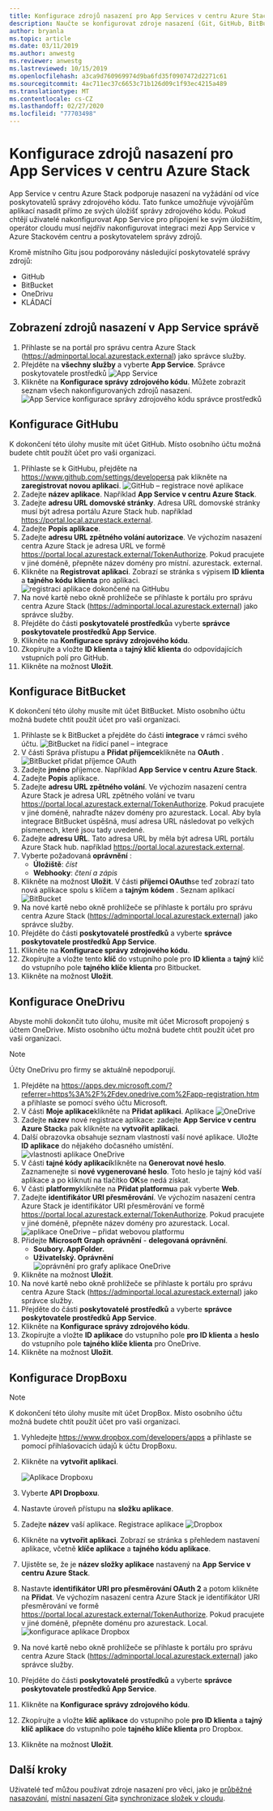 ```yaml
---
title: Konfigurace zdrojů nasazení pro App Services v centru Azure Stack
description: Naučte se konfigurovat zdroje nasazení (Git, GitHub, BitBucket, DropBox a OneDrive) pro App Services v centru Azure Stack.
author: bryanla
ms.topic: article
ms.date: 03/11/2019
ms.author: anwestg
ms.reviewer: anwestg
ms.lastreviewed: 10/15/2019
ms.openlocfilehash: a3ca9d760969974d9ba6fd35f0907472d2271c61
ms.sourcegitcommit: 4ac711ec37c6653c71b126d09c1f93ec4215a489
ms.translationtype: MT
ms.contentlocale: cs-CZ
ms.lasthandoff: 02/27/2020
ms.locfileid: "77703498"
---
```

# <a name="configure-deployment-sources-for-app-services-on-azure-stack-hub"></a>Konfigurace zdrojů nasazení pro App Services v centru Azure Stack

App Service v centru Azure Stack podporuje nasazení na vyžádání od více poskytovatelů správy zdrojového kódu. Tato funkce umožňuje vývojářům aplikací nasadit přímo ze svých úložišť správy zdrojového kódu. Pokud chtějí uživatelé nakonfigurovat App Service pro připojení ke svým úložištím, operátor cloudu musí nejdřív nakonfigurovat integraci mezi App Service v Azure Stackovém centru a poskytovatelem správy zdrojů.  

Kromě místního Gitu jsou podporovány následující poskytovatelé správy zdrojů:

* GitHub
* BitBucket
* OneDrivu
* KLÁDACÍ

## <a name="view-deployment-sources-in-app-service-administration"></a>Zobrazení zdrojů nasazení v App Service správě

1. Přihlaste se na portál pro správu centra Azure Stack (https://adminportal.local.azurestack.external) jako správce služby.
2. Přejděte na **všechny služby** a vyberte **App Service**.
    Správce poskytovatele prostředků ![App Service][1]
3. Klikněte na **Konfigurace správy zdrojového kódu**. Můžete zobrazit seznam všech nakonfigurovaných zdrojů nasazení.
    ![App Service konfigurace správy zdrojového kódu správce prostředků][2]

## <a name="configure-github"></a>Konfigurace GitHubu

K dokončení této úlohy musíte mít účet GitHub. Místo osobního účtu možná budete chtít použít účet pro vaši organizaci.

1. Přihlaste se k GitHubu, přejděte na https://www.github.com/settings/developersa pak klikněte na **zaregistrovat novou aplikaci**.
    ![GitHub – registrace nové aplikace][3]
2. Zadejte **název aplikace**. Například **App Service v centru Azure Stack**.
3. Zadejte **adresu URL domovské stránky**. Adresa URL domovské stránky musí být adresa portálu Azure Stack hub. například https://portal.local.azurestack.external.
4. Zadejte **Popis aplikace**.
5. Zadejte **adresu URL zpětného volání autorizace**. Ve výchozím nasazení centra Azure Stack je adresa URL ve formě https://portal.local.azurestack.external/TokenAuthorize. Pokud pracujete v jiné doméně, přepněte název domény pro místní. azurestack. external.
6. Klikněte na **Registrovat aplikaci**. Zobrazí se stránka s výpisem **ID klienta** a **tajného kódu klienta** pro aplikaci.
    ![registraci aplikace dokončené na GitHubu][5]
7. Na nové kartě nebo okně prohlížeče se přihlaste k portálu pro správu centra Azure Stack (https://adminportal.local.azurestack.external) jako správce služby.
8. Přejděte do části **poskytovatelé prostředků**a vyberte **správce poskytovatele prostředků App Service**.
9. Klikněte na **Konfigurace správy zdrojového kódu**.
10. Zkopírujte a vložte **ID klienta** a **tajný klíč klienta** do odpovídajících vstupních polí pro GitHub.
11. Klikněte na možnost **Uložit**.

## <a name="configure-bitbucket"></a>Konfigurace BitBucket

K dokončení této úlohy musíte mít účet BitBucket. Místo osobního účtu možná budete chtít použít účet pro vaši organizaci.

1. Přihlaste se k BitBucket a přejděte do části **integrace** v rámci svého účtu.
    ![BitBucket na řídicí panel – integrace][7]
2. V části Správa přístupu a **Přidat příjemce**klikněte na **OAuth** .
    ![BitBucket přidat příjemce OAuth][8]
3. Zadejte **jméno** příjemce. Například **App Service v centru Azure Stack**.
4. Zadejte **Popis** aplikace.
5. Zadejte **adresu URL zpětného volání**. Ve výchozím nasazení centra Azure Stack je adresa URL zpětného volání ve tvaru https://portal.local.azurestack.external/TokenAuthorize. Pokud pracujete v jiné doméně, nahraďte název domény pro azurestack. Local. Aby byla integrace BitBucket úspěšná, musí adresa URL následovat po velkých písmenech, které jsou tady uvedené.
6. Zadejte **adresu URL**. Tato adresa URL by měla být adresa URL portálu Azure Stack hub. například https://portal.local.azurestack.external.
7. Vyberte požadovaná **oprávnění** :
    - **Úložiště**: *číst*
    - **Webhooky**: *čtení a zápis*
8. Klikněte na možnost **Uložit**. V části **příjemci OAuth**se teď zobrazí tato nová aplikace spolu s klíčem a **tajným** **kódem** .
    Seznam aplikací ![BitBucket][9]
9.  Na nové kartě nebo okně prohlížeče se přihlaste k portálu pro správu centra Azure Stack (https://adminportal.local.azurestack.external) jako správce služby.
10.  Přejděte do části **poskytovatelé prostředků** a vyberte **správce poskytovatele prostředků App Service**.
11. Klikněte na **Konfigurace správy zdrojového kódu**.
12. Zkopírujte a vložte tento **klíč** do vstupního pole pro **ID klienta** a **tajný** klíč do vstupního pole **tajného klíče klienta** pro Bitbucket.
13. Klikněte na možnost **Uložit**.

## <a name="configure-onedrive"></a>Konfigurace OneDrivu

Abyste mohli dokončit tuto úlohu, musíte mít účet Microsoft propojený s účtem OneDrive.  Místo osobního účtu možná budete chtít použít účet pro vaši organizaci.

> [!NOTE]
> Účty OneDrivu pro firmy se aktuálně nepodporují.

1. Přejděte na https://apps.dev.microsoft.com/?referrer=https%3A%2F%2Fdev.onedrive.com%2Fapp-registration.htm a přihlaste se pomocí svého účtu Microsoft.
2. V části **Moje aplikace**klikněte na **Přidat aplikaci**.
Aplikace ![OneDrive][10]
3. Zadejte **název** nové registrace aplikace: zadejte **App Service v centru Azure Stack**a pak klikněte na **vytvořit aplikaci**.
4. Další obrazovka obsahuje seznam vlastností vaší nové aplikace. Uložte **ID aplikace** do nějakého dočasného umístění.
![vlastnosti aplikace OneDrive][11]
5. V části **tajné kódy aplikací**klikněte na **Generovat nové heslo**. Zaznamenejte si **nové vygenerované heslo**. Toto heslo je tajný kód vaší aplikace a po kliknutí na tlačítko **OK**se nedá získat.
6. V části **platformy**klikněte na **Přidat platformu**a pak vyberte **Web**.
7. Zadejte **identifikátor URI přesměrování**. Ve výchozím nasazení centra Azure Stack je identifikátor URI přesměrování ve formě https://portal.local.azurestack.external/TokenAuthorize. Pokud pracujete v jiné doméně, přepněte název domény pro azurestack. Local.
![aplikace OneDrive – přidat webovou platformu][12]
8. Přidejte **Microsoft Graph oprávnění** - **delegovaná oprávnění**.
    - **Soubory. AppFolder.**
    - **Uživatelský. Oprávnění**  
      ![oprávnění pro grafy aplikace OneDrive][13]
9. Klikněte na možnost **Uložit**.
10.  Na nové kartě nebo okně prohlížeče se přihlaste k portálu pro správu centra Azure Stack (https://adminportal.local.azurestack.external) jako správce služby.
11.  Přejděte do části **poskytovatelé prostředků** a vyberte **správce poskytovatele prostředků App Service**.
12. Klikněte na **Konfigurace správy zdrojového kódu**.
13. Zkopírujte a vložte **ID aplikace** do vstupního pole **pro ID klienta** a **heslo** do vstupního pole **tajného klíče klienta** pro OneDrive.
14. Klikněte na možnost **Uložit**.

## <a name="configure-dropbox"></a>Konfigurace DropBoxu

> [!NOTE]
> K dokončení této úlohy musíte mít účet DropBox. Místo osobního účtu možná budete chtít použít účet pro vaši organizaci.

1. Vyhledejte https://www.dropbox.com/developers/apps a přihlaste se pomocí přihlašovacích údajů k účtu DropBoxu.
2. Klikněte na **vytvořit aplikaci**.

    ![Aplikace Dropboxu][14]

3. Vyberte **API Dropboxu**.
4. Nastavte úroveň přístupu na **složku aplikace**.
5. Zadejte **název** vaší aplikace.
Registrace aplikace ![Dropbox][15]
6. Klikněte na **vytvořit aplikaci**. Zobrazí se stránka s přehledem nastavení aplikace, včetně **klíče aplikace** a **tajného kódu aplikace**.
7. Ujistěte se, že je **název složky aplikace** nastavený na **App Service v centru Azure Stack**.
8. Nastavte **identifikátor URI pro přesměrování OAuth 2** a potom klikněte na **Přidat**. Ve výchozím nasazení centra Azure Stack je identifikátor URI přesměrování ve formě https://portal.local.azurestack.external/TokenAuthorize. Pokud pracujete v jiné doméně, přepněte doménu pro azurestack. Local.
![konfigurace aplikace Dropbox][16]
9.  Na nové kartě nebo okně prohlížeče se přihlaste k portálu pro správu centra Azure Stack (https://adminportal.local.azurestack.external) jako správce služby.
10.  Přejděte do části **poskytovatelé prostředků** a vyberte **správce poskytovatele prostředků App Service**.
11. Klikněte na **Konfigurace správy zdrojového kódu**.
12. Zkopírujte a vložte **klíč aplikace** do vstupního pole **pro ID klienta** a **tajný klíč aplikace** do vstupního pole **tajného klíče klienta** pro Dropbox.
13. Klikněte na možnost **Uložit**.

## <a name="next-steps"></a>Další kroky

Uživatelé teď můžou používat zdroje nasazení pro věci, jako je [průběžné nasazování](https://docs.microsoft.com/azure/app-service/deploy-continuous-deployment), [místní nasazení Git](https://docs.microsoft.com/azure/app-service/deploy-local-git)a [synchronizace složek v cloudu](https://docs.microsoft.com/azure/app-service/deploy-content-sync).

<!--Image references-->
[1]: ./media/azure-stack-app-service-configure-deployment-sources/App-service-provider-admin.png
[2]: ./media/azure-stack-app-service-configure-deployment-sources/App-service-provider-admin-source-control-configuration.png
[3]: ./media/azure-stack-app-service-configure-deployment-sources/App-service-provider-admin-github-developer-applications.png
[4]: ./media/azure-stack-app-service-configure-deployment-sources/App-service-provider-admin-github-register-a-new-oauth-application-populated.png
[5]: ./media/azure-stack-app-service-configure-deployment-sources/App-service-provider-admin-github-register-a-new-oauth-application-complete.png
[6]: ./media/azure-stack-app-service-configure-deployment-sources/App-service-provider-admin-roles-management-server-repair-all.png
[7]: ./media/azure-stack-app-service-configure-deployment-sources/App-service-provider-admin-bitbucket-dashboard.png
[8]: ./media/azure-stack-app-service-configure-deployment-sources/App-service-provider-admin-bitbucket-access-management-add-oauth-consumer.png
[9]: ./media/azure-stack-app-service-configure-deployment-sources/App-service-provider-admin-bitbucket-access-management-add-oauth-consumer-complete.png
[10]: ./media/azure-stack-app-service-configure-deployment-sources/App-service-provider-admin-Onedrive-applications.png
[11]: ./media/azure-stack-app-service-configure-deployment-sources/App-service-provider-admin-Onedrive-application-registration.png
[12]: ./media/azure-stack-app-service-configure-deployment-sources/App-service-provider-admin-Onedrive-application-platform.png
[13]: ./media/azure-stack-app-service-configure-deployment-sources/App-service-provider-admin-Onedrive-application-graph-permissions.png
[14]: ./media/azure-stack-app-service-configure-deployment-sources/App-service-provider-admin-Dropbox-applications.png
[15]: ./media/azure-stack-app-service-configure-deployment-sources/App-service-provider-admin-Dropbox-application-registration.png
[16]: ./media/azure-stack-app-service-configure-deployment-sources/App-service-provider-admin-Dropbox-application-configuration.png
